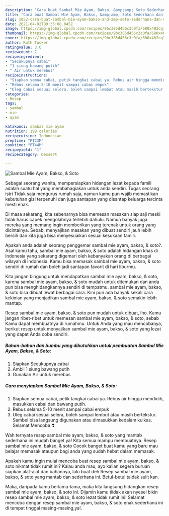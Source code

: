 ```yaml
---
description: "Cara buat Sambal Mie Ayam, Bakso, &amp;amp; Soto Sederhana dan Mudah Dibuat"
title: "Cara buat Sambal Mie Ayam, Bakso, &amp;amp; Soto Sederhana dan Mudah Dibuat"
slug: 1052-cara-buat-sambal-mie-ayam-bakso-and-amp-soto-sederhana-dan-mudah-dibuat
date: 2021-04-02T09:35:08.045Z
image: https://img-global.cpcdn.com/recipes/9bc385d456c3c0fa/680x482cq70/sambal-mie-ayam-bakso-soto-foto-resep-utama.jpg
thumbnail: https://img-global.cpcdn.com/recipes/9bc385d456c3c0fa/680x482cq70/sambal-mie-ayam-bakso-soto-foto-resep-utama.jpg
cover: https://img-global.cpcdn.com/recipes/9bc385d456c3c0fa/680x482cq70/sambal-mie-ayam-bakso-soto-foto-resep-utama.jpg
author: Ruth Tucker
ratingvalue: 3.6
reviewcount: 7
recipeingredient:
- "Secukupnya cabai"
- "1 siung bawang putih"
- " Air untuk merebus"
recipeinstructions:
- "Siapkan semua cabai, petik tangkai cabai ya. Rebus air hingga mendidih, masukkan cabai dan bawang putih."
- "Rebus selama 5-10 menit sampai cabai empuk"
- "Uleg cabai sesuai selera, boleh sampai lembut atau masih bertekstur. Sambel bisa langsung digunakan atau dimasukkan kedalam kulkas. Selamat Mencoba ❣"
categories:
- Resep
tags:
- sambal
- mie
- ayam

katakunci: sambal mie ayam 
nutrition: 199 calories
recipecuisine: Indonesian
preptime: "PT23M"
cooktime: "PT44M"
recipeyield: "1"
recipecategory: Dessert

---
```



![Sambal Mie Ayam, Bakso, &amp; Soto](https://img-global.cpcdn.com/recipes/9bc385d456c3c0fa/680x482cq70/sambal-mie-ayam-bakso-soto-foto-resep-utama.jpg)

Sebagai seorang wanita, mempersiapkan hidangan lezat kepada famili adalah suatu hal yang membahagiakan untuk anda sendiri. Tugas seorang istri Tidak saja mengurus rumah saja, namun kamu pun wajib memastikan kebutuhan gizi terpenuhi dan juga santapan yang disantap keluarga tercinta mesti enak.

Di masa  sekarang, kita sebenarnya bisa memesan masakan siap saji meski tidak harus capek mengolahnya terlebih dahulu. Namun banyak juga mereka yang memang ingin memberikan yang terenak untuk orang yang dicintainya. Sebab, menyajikan masakan yang dibuat sendiri jauh lebih bersih dan kita juga bisa menyesuaikan sesuai kesukaan famili. 



Apakah anda adalah seorang penggemar sambal mie ayam, bakso, &amp; soto?. Asal kamu tahu, sambal mie ayam, bakso, &amp; soto adalah hidangan khas di Indonesia yang sekarang digemari oleh kebanyakan orang di berbagai wilayah di Indonesia. Kamu bisa memasak sambal mie ayam, bakso, &amp; soto sendiri di rumah dan boleh jadi santapan favorit di hari liburmu.

Kita jangan bingung untuk mendapatkan sambal mie ayam, bakso, &amp; soto, karena sambal mie ayam, bakso, &amp; soto mudah untuk ditemukan dan anda pun bisa menghidangkannya sendiri di tempatmu. sambal mie ayam, bakso, &amp; soto bisa dibuat lewat berbagai cara. Kini pun ada banyak sekali cara kekinian yang menjadikan sambal mie ayam, bakso, &amp; soto semakin lebih mantap.

Resep sambal mie ayam, bakso, &amp; soto pun mudah untuk dibuat, lho. Kamu jangan ribet-ribet untuk memesan sambal mie ayam, bakso, &amp; soto, sebab Kamu dapat membuatnya di rumahmu. Untuk Anda yang mau mencobanya, berikut resep untuk menyajikan sambal mie ayam, bakso, &amp; soto yang lezat yang dapat Anda coba sendiri.

<!--inarticleads1-->

##### Bahan-bahan dan bumbu yang dibutuhkan untuk pembuatan Sambal Mie Ayam, Bakso, &amp; Soto:

1. Siapkan Secukupnya cabai
1. Ambil 1 siung bawang putih
1. Gunakan  Air untuk merebus




<!--inarticleads2-->

##### Cara menyiapkan Sambal Mie Ayam, Bakso, &amp; Soto:

1. Siapkan semua cabai, petik tangkai cabai ya. Rebus air hingga mendidih, masukkan cabai dan bawang putih.
1. Rebus selama 5-10 menit sampai cabai empuk
1. Uleg cabai sesuai selera, boleh sampai lembut atau masih bertekstur. Sambel bisa langsung digunakan atau dimasukkan kedalam kulkas. Selamat Mencoba ❣




Wah ternyata resep sambal mie ayam, bakso, &amp; soto yang mantab sederhana ini mudah banget ya! Kita semua mampu membuatnya. Resep sambal mie ayam, bakso, &amp; soto Cocok banget buat kamu yang baru mau belajar memasak ataupun bagi anda yang sudah hebat dalam memasak.

Apakah kamu ingin mulai mencoba buat resep sambal mie ayam, bakso, &amp; soto nikmat tidak rumit ini? Kalau anda mau, ayo kalian segera buruan siapkan alat-alat dan bahannya, lalu buat deh Resep sambal mie ayam, bakso, &amp; soto yang mantab dan sederhana ini. Betul-betul taidak sulit kan. 

Maka, daripada kamu berlama-lama, maka kita langsung hidangkan resep sambal mie ayam, bakso, &amp; soto ini. Dijamin kamu tiidak akan nyesel bikin resep sambal mie ayam, bakso, &amp; soto lezat tidak rumit ini! Selamat mencoba dengan resep sambal mie ayam, bakso, &amp; soto enak sederhana ini di tempat tinggal masing-masing,ya!.

